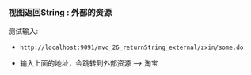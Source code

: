 

### 视图返回String : 外部的资源


测试输入: 


* `http://localhost:9091/mvc_26_returnString_external/zxin/some.do`

* 输入上面的地址，会跳转到外部资源 --> 淘宝 
